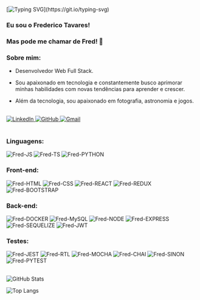 [![Typing SVG](https://readme-typing-svg.demolab.com?font=Fira+Code&weight=500&size=35&duration=2000&pause=1000&color=5E086E&vCenter=true&random=false&width=500&lines=Ol%C3%A1!+%F0%9F%91%8B;Bem+vindo+ao+meu+Perfil!)](https://git.io/typing-svg)


### Eu sou o Frederico Tavares!
### Mas pode me chamar de Fred! 🌌


### Sobre mim:

* Desenvolvedor Web Full Stack.

* Sou apaixonado em tecnologia e constantemente busco aprimorar minhas habilidades com novas tendências para aprender e crescer.

* Além da tecnologia, sou apaixonado em fotografia, astronomia e jogos.

</br>

<div>
    <a href="https://www.linkedin.com/in/fredericotp/" target="_blank">
        <img src="https://img.shields.io/badge/LinkedIn-000000?style=for-the-badge&logo=linkedin&logoColor=white" alt="LinkedIn">
    </a>
    <a href="https://github.com/FredericoTP" target="_blank">
        <img src="https://img.shields.io/badge/GitHub-000000?style=for-the-badge&logo=github&logoColor=white" alt="GitHub">
    </a>
    <a href="mailto:dev.fredericotp@gmail.com">
        <img src="https://img.shields.io/badge/Gmail-000000?style=for-the-badge&logo=gmail&logoColor=red" alt="Gmail">
    </a>
</div>

</br>

### Linguagens:
<div style="display: inline_block">
  <img alt="Fred-JS" src="https://img.shields.io/badge/JavaScript-000000?style=for-the-badge&logo=javascript&logoColor=white" />
  <img alt="Fred-TS" src="https://img.shields.io/badge/TypeScript-000000?style=for-the-badge&logo=typescript&logoColor=white" />
  <img alt="Fred-PYTHON" src="https://img.shields.io/static/v1?style=for-the-badge&message=Python&color=000000&logo=Python&logoColor=FFFFFF&label=" />
</div>
 
### Front-end:
<div style="display: inline_block">
  <img alt="Fred-HTML" src="https://img.shields.io/badge/HTML5-000000?style=for-the-badge&logo=html5&logoColor=white" />
  <img alt="Fred-CSS" src="https://img.shields.io/badge/CSS3-000000?style=for-the-badge&logo=css3&logoColor=white" />
  <img alt="Fred-REACT" src="https://img.shields.io/badge/React-000000?style=for-the-badge&logo=react&logoColor=white" />
  <img alt="Fred-REDUX" src="https://img.shields.io/badge/Redux-000000?style=for-the-badge&logo=redux&logoColor=white" />
  <img alt="Fred-BOOTSTRAP" src="https://img.shields.io/badge/Bootstrap-000000?style=for-the-badge&logo=bootstrap&logoColor=white" />
</div>
  
### Back-end:
<div style="display: inline_block">
  <img alt="Fred-DOCKER" src="https://img.shields.io/badge/Docker-000000?style=for-the-badge&logo=docker&logoColor=white" />
  <img alt="Fred-MySQL" src="https://img.shields.io/badge/MySQL-000000?style=for-the-badge&logo=mysql&logoColor=white" />
  <img alt="Fred-NODE" src="https://img.shields.io/badge/Node.js-000000?style=for-the-badge&logo=node.js&logoColor=white" />
  <img alt="Fred-EXPRESS" src="https://img.shields.io/badge/Express.js-000000?style=for-the-badge&logo=express&logoColor=white" />
  <img alt="Fred-SEQUELIZE" src="https://img.shields.io/badge/Sequelize-000000?style=for-the-badge&logo=Sequelize&logoColor=white" />
  <img alt="Fred-JWT" src="https://img.shields.io/badge/JWT-000000?style=for-the-badge&logo=JSON%20web%20tokens&logoColor=white" />
</div>
  
### Testes:
<div style="display: inline_block">
  <img alt="Fred-JEST" src="https://img.shields.io/badge/Jest-000000?style=for-the-badge&logo=jest&logoColor=white" />
  <img alt="Fred-RTL" src="https://img.shields.io/badge/React_Testing_Library-000000?style=for-the-badge&logo=TestingLibrary&logoColor=white" />
  <img alt="Fred-MOCHA" src="https://img.shields.io/badge/Mocha-000000?style=for-the-badge&logo=Mocha&logoColor=white" />
  <img alt="Fred-CHAI" src="https://img.shields.io/badge/chai-000000?style=for-the-badge&logo=chai&logoColor=white" />
  <img alt="Fred-SINON" src="https://img.shields.io/badge/sinon-000000?style=for-the-badge&logo=sinon" />
  <img alt="Fred-PYTEST" src="https://img.shields.io/static/v1?style=for-the-badge&message=Pytest&color=000000&logo=Pytest&logoColor=FFFFFF&label=" />
</div>

</br>

![GitHub Stats](https://github-readme-stats.vercel.app/api?username=FredericoTP&theme=midnight-purple&show_icons=true&text_color=FFF)

![Top Langs](https://github-readme-stats-git-masterrstaa-rickstaa.vercel.app/api/top-langs/?username=FredericoTP&theme=midnight-purple&layout=compact&text_color=FFF)
